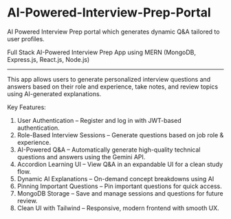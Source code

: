 # AI-Powered-Interview-Prep-Portal
AI Powered Interview Prep portal which generates dynamic Q&amp;A tailored to user profiles.


Full Stack AI-Powered Interview Prep App using MERN (MongoDB, Express.js, React.js, Node.js)
______________________________________________________________________________________________________________________________________________________________________________________________________________________

This app allows users to generate personalized interview questions and answers based on their role and experience, take notes, and review topics using AI-generated explanations.

Key Features:

1. User Authentication – Register and log in with JWT-based authentication.
2. Role-Based Interview Sessions – Generate questions based on job role & experience.
3. AI-Powered Q&A – Automatically generate high-quality technical questions and answers using the Gemini API.
4. Accordion Learning UI – View Q&A in an expandable UI for a clean study flow.
5. Dynamic AI Explanations – On-demand concept breakdowns using AI
6. Pinning Important Questions  – Pin important questions for quick access.
7. MongoDB Storage – Save and manage sessions and questions for future review.
8. Clean UI with Tailwind – Responsive, modern frontend with smooth UX.
